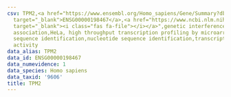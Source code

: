 ```yaml
---
csv: TPM2,<a href="https://www.ensembl.org/Homo_sapiens/Gene/Summary?db=core;g=ENSG00000198467"
  target="_blank">ENSG00000198467</a>,<a href="https://www.ncbi.nlm.nih.gov/pubmed/17216044"
  target="_blank"><i class="fas fa-file"></i></a>",genetic interference,functional
  association,HeLa, high throughput transcription profiling by microarray,nucleotide
  sequence identification,nucleotide sequence identification,transcriptional regulation,up-regulates
  activity
data_alias: TPM2
data_id: ENSG00000198467
data_numevidence: 1
data_species: Homo sapiens
data_taxid: '9606'
title: TPM2
---
```


